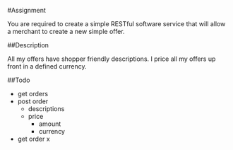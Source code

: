 #Assignment 

You are required to create a simple RESTful software service that will allow a merchant to create a new simple offer.

##Description

All my offers have shopper friendly descriptions. I price all my offers up front in a
defined currency.

##Todo

- get orders
- post order
    - descriptions
    - price
        - amount 
        - currency
- get order x
